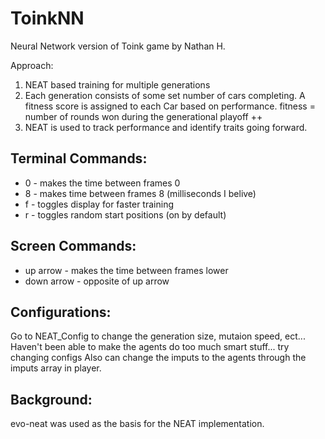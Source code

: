 # ToinkNN

Neural Network version of Toink game by Nathan H.

Approach:
1) NEAT based training for multiple generations
2) Each generation consists of some set number of cars completing.
   A fitness score is assigned to each Car based on performance.
   fitness = number of rounds won during the generational playoff ++
3) NEAT is used to track performance and identify traits going forward.

## Terminal Commands:
   - 0 - makes the time between frames 0
   - 8 - makes time between frames 8 (milliseconds I belive)
   - f - toggles display for faster training
   - r - toggles random start positions (on by default)

## Screen Commands:
   - up arrow - makes the time between frames lower
   - down arrow - opposite of up arrow

## Configurations:

Go to NEAT_Config to change the generation size, mutaion speed, ect...
Haven't been able to make the agents do too much smart stuff... try changing configs
Also can change the imputs to the agents through the imputs array in player. 

## Background:

evo-neat was used as the basis for the NEAT implementation.